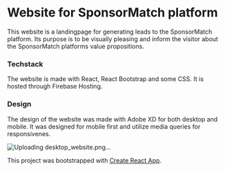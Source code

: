 # Website for SponsorMatch platform

This website is a landingpage for generating leads to the SponsorMatch platform.
Its purpose is to be visually pleasing and inform the visitor about the SponsorMatch platforms value propositions.

### Techstack

The website is made with React, React Bootstrap and some CSS.
It is hosted through Firebase Hosting.

### Design

The design of the website was made with Adobe XD for both desktop and mobile.
It was designed for mobile first and utilize media queries for responsivenes.


![Uploading desktop_website.png…]()


This project was bootstrapped with [Create React App](https://github.com/facebook/create-react-app).



